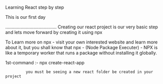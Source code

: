 Learning React step by step

This is our first day

........................................
Creating our react project is our very basic step and lets move forward by creating it using npx 

To Learn more on npx - visit your own interested website and learn more about it, but you shall know that 
npx - (Node Package Executer) - NPX is like a temporary worker that runs a package without installing it globally.

1st-command :-  npx create-react-app <your app name>
             
             you must be seeing a new react folder be created in your project
             